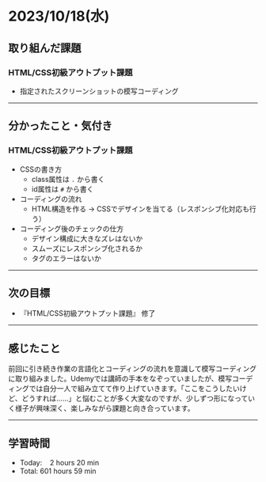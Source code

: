 # 2023/10/18(水) 

## 取り組んだ課題
### HTML/CSS初級アウトプット課題
- 指定されたスクリーンショットの模写コーディング
---

## 分かったこと・気付き
### HTML/CSS初級アウトプット課題
- CSSの書き方
  - class属性は `.` から書く
  - id属性は `#` から書く
- コーディングの流れ
  - HTML構造を作る → CSSでデザインを当てる（レスポンシブ化対応も行う）
- コーディング後のチェックの仕方
  - デザイン構成に大きなズレはないか
  - スムーズにレスポンシブ化されるか
  - タグのエラーはないか
---

## 次の目標
- 『HTML/CSS初級アウトプット課題』 修了
---

## 感じたこと
前回に引き続き作業の言語化とコーディングの流れを意識して模写コーディングに取り組みました。Udemyでは講師の手本をなぞっていましたが、模写コーディングでは自分一人で組み立てて作り上げていきます。「ここをこうしたいけど、どうすれば……」と悩むことが多く大変なのですが、少しずつ形になっていく様子が興味深く、楽しみながら課題と向き合っています。

---

## 学習時間
- Today:&nbsp;&nbsp;&nbsp; 2 hours 20 min
- Total: 601 hours 59 min
